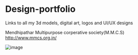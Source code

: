 # Design-portfolio
Links to all my 3d models, digital art, logos and UI/UX designs

Mendhipathar Multipurpose corperative society(M.M.C.S)
http://www.mmcs.org.in/

![image](https://user-images.githubusercontent.com/63438678/164886204-95632e0f-e3d1-45b6-9829-d52a38881779.png)
